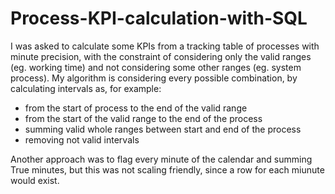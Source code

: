 # Process-KPI-calculation-with-SQL
I was asked to calculate some KPIs from a tracking table of processes with minute precision, with the constraint of considering only the valid ranges (eg. working time) and not considering some other ranges (eg. system process).
My algorithm is considering every possible combination, by calculating intervals as, for example: 
 - from the start of process to the end of the valid range
 - from the start of the valid range to the end of the process
 - summing valid whole ranges between start and end of the process
 - removing not valid intervals

Another approach was to flag every minute of the calendar and summing True minutes, but this was not scaling friendly, since a row for each miunute would exist.
